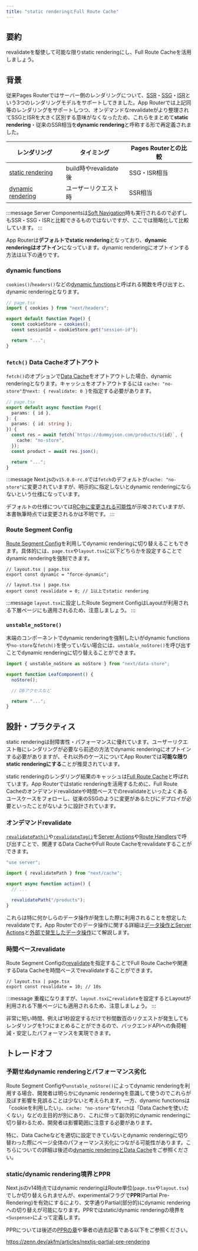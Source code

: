 ```yaml
---
title: "static renderingとFull Route Cache"
---
```


## 要約

revalidateを駆使して可能な限りstatic renderingにし、Full Route Cacheを活用しましょう。

## 背景

従来Pages Routerではサーバー側のレンダリングについて、[SSR](https://nextjs.org/docs/pages/building-your-application/rendering/server-side-rendering)・[SSG](https://nextjs.org/docs/pages/building-your-application/rendering/static-site-generation)・[ISR](https://nextjs.org/docs/pages/building-your-application/data-fetching/incremental-static-regeneration)という3つのレンダリングモデルをサポートしてきました。App Routerでは上記同等のレンダリングをサポートしつつ、オンデマンドなrevalidateがより整理されてSSGとISRを大きく区別する意味がなくなったため、これらをまとめて**static rendering**・従来のSSR相当を**dynamic rendering**と呼称する形で再定義されました。

| レンダリング                                                                                                                   | タイミング            | Pages Routerとの比較 |
| ------------------------------------------------------------------------------------------------------------------------------ | --------------------- | -------------------- |
| [static rendering](https://nextjs.org/docs/app/building-your-application/rendering/server-components#static-rendering-default) | build時やrevalidate後 | SSG・ISR相当         |
| [dynamic rendering](https://nextjs.org/docs/app/building-your-application/rendering/server-components#dynamic-rendering)       | ユーザーリクエスト時  | SSR相当              |

:::message
Server Componentsは[Soft Navigation](https://nextjs.org/docs/app/building-your-application/routing/linking-and-navigating#5-soft-navigation)時も実行されるので必ずしもSSR・SSG・ISRと比較できるものではないですが、ここでは簡略化して比較しています。
:::

App Routerは**デフォルトでstatic rendering**となっており、**dynamic renderingはオプトイン**になっています。dynamic renderingにオプトインする方法は以下の通りです。

### dynamic functions

`cookies()`/`headers()`などの[dynamic functions](https://nextjs.org/docs/app/building-your-application/rendering/server-components#dynamic-functions)と呼ばれる関数を呼び出すと、dynamic renderingとなります。

```ts
// page.tsx
import { cookies } from "next/headers";

export default function Page() {
  const cookieStore = cookies();
  const sessionId = cookieStore.get("session-id");

  return "...";
}
```

### `fetch()` Data Cacheオプトアウト

`fetch()`のオプションで[Data Cache](https://nextjs.org/docs/app/building-your-application/caching#data-cache)をオプトアウトした場合、dynamic renderingとなります。キャッシュをオプトアウトするには
`cache: "no-store"`か`next: { revalidate: 0 }`を指定する必要があります。

```ts
// page.tsx
export default async function Page({
  params: { id },
}: {
  params: { id: string };
}) {
  const res = await fetch(`https://dummyjson.com/products/${id}`, {
    cache: "no-store",
  });
  const product = await res.json();

  return "...";
}
```

:::message
Next.jsの`v15.0.0-rc.0`では`fetch`のデフォルトが`cache: "no-store"`に変更されていますが、明示的に指定しないとdynamic renderingにならないという仕様になっています。

デフォルトの仕様については[RC中に変更される可能性](https://x.com/feedthejim/status/1794778189354705190)が示唆されていますが、本書執筆時点では変更されるかは不明です。
:::

### Route Segment Config

[Route Segment Config](https://nextjs.org/docs/app/api-reference/file-conventions/route-segment-config)を利用してdynamic renderingに切り替えることもできます。具体的には、`page.tsx`や`layout.tsx`に以下どちらかを設定することでdynamic renderingを強制できます。

```tsx
// layout.tsx | page.tsx
export const dynamic = "force-dynamic";
```

```tsx
// layout.tsx | page.tsx
export const revalidate = 0; // 1以上でstatic rendering
```

:::message
`layout.tsx`に設定したRoute Segment ConfigはLayoutが利用される下層ページにも適用されるため、注意しましょう。
:::

### `unstable_noStore()`

末端のコンポーネントでdynamic renderingを強制したいがdynamic functionsや`no-store`な`fetch()`を使っていない場合には、`unstable_noStore()`を呼び出すことでdynamic renderingに切り替えることができます。

```ts
import { unstable_noStore as noStore } from "next/data-store";

export function LeafComponent() {
  noStore();

  // DBアクセスなど

  return "...";
}
```

## 設計・プラクティス

static renderingは耐障害性・パフォーマンスに優れています。ユーザーリクエスト毎にレンダリングが必要なら前述の方法でdynamic renderingにオプトインする必要がありますが、それ以外のケースについてApp Routerでは**可能な限りstatic renderingにする**ことが推奨されています。

static renderingのレンダリング結果のキャッシュは[Full Route Cache](https://nextjs.org/docs/app/building-your-application/caching#full-route-cache)と呼ばれています。App Routerではstatic renderingを活用するために、Full Route Cacheのオンデマンドrevalidateや時間ベースでのrevalidateといったよくあるユースケースをフォローし、従来のSSGのように変更があるたびにデプロイが必要といったことがないように設計されています。

### オンデマンドrevalidate

[`revalidatePath()`](https://nextjs.org/docs/app/api-reference/functions/revalidatePath)や[`revalidateTag()`](https://nextjs.org/docs/app/api-reference/functions/revalidateTag)を[Server Actions](https://nextjs.org/docs/app/building-your-application/data-fetching/server-actions-and-mutations)や[Route Handlers](https://nextjs.org/docs/app/building-your-application/routing/route-handlers)で呼び出すことで、関連するData CacheやFull Route Cacheをrevalidateすることができます。

```ts
"use server";

import { revalidatePath } from "next/cache";

export async function action() {
  // ...

  revalidatePath("/products");
}
```

これらは特に何かしらのデータ操作が発生した際に利用されることを想定したrevalidateです。App Routerでのデータ操作に関する詳細は[データ操作とServer Actions](part_3_data_mutation_inner)と[外部で発生したデータ操作](part_3_data_mutation_outer)にて解説します。

### 時間ベースrevalidate

Route Segment Configの[revalidate](https://nextjs.org/docs/app/api-reference/file-conventions/route-segment-config#revalidate)を指定することでFull Route Cacheや関連するData Cacheを時間ベースでrevalidateすることができます。

```tsx
// layout.tsx | page.tsx
export const revalidate = 10; // 10s
```

:::message
重複になりますが、`layout.tsx`に`revalidate`を設定するとLayoutが利用される下層ページにも適用されるため、注意しましょう。
:::

非常に短い時間、例えば1秒設定するだけで秒間数百のリクエストが発生してもレンダリングを1つにまとめることができるので、バックエンドAPIへの負荷軽減・安定したパフォーマンスを実現できます。

## トレードオフ

### 予期せぬdynamic renderingとパフォーマンス劣化

Route Segment Configや`unstable_noStore()`によってdynamic renderingを利用する場合、開発者は明らかにdynamic renderingを意識して使うのでこれらが及ぼす影響を見誤ることは少ないと考えられます。一方、dynamic functionsは「cookieを利用したい」、`cache: "no-store"`な`fetch`は「Data Cacheを使いたくない」などの主目的が別にあり、これに伴って副次的にdynamic renderingに切り替わるため、開発者は影響範囲に注意する必要があります。

特に、Data Cacheなどを適切に設定できていないとdynamic renderingに切り替わった際にページ全体のパフォーマンス劣化につながる可能性があります。こちらについての詳細は後述の[dynamic renderingとData Cache](part_3_dynamic_rendering_data_cache)をご参照ください。

### static/dynamic rendering境界とPPR

Next.jsのv14時点ではdynamic renderingはRoute単位(`page.tsx`や`layout.tsx`)でしか切り替えられませんが、experimentalフラグで**PPR**(Partial Pre-Rendering)を有効にするにより、文字通りPartial(部分的)にdynamic renderingへの切り替えが可能になります。PPRではstatic/dynamic renderingの境界を`<Suspense>`によって定義します。

PPRについては後述の[PPRの章](part_4_partial_pre_rendering)や筆者の過去記事である以下をご参照ください。

https://zenn.dev/akfm/articles/nextjs-partial-pre-rendering
